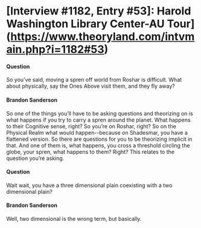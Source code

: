 # [Interview #1182, Entry #53]: Harold Washington Library Center-AU Tour](https://www.theoryland.com/intvmain.php?i=1182#53)

#### Question

So you’ve said, moving a spren off world from Roshar is difficult. What about physically, say the Ones Above visit them, and they fly away?

#### Brandon Sanderson

So one of the things you’ll have to be asking questions and theorizing on is what happens if you try to carry a spren around the planet. What happens to their Cognitive sense, right? So you’re on Roshar, right? So on the Physical Realm what would happen--because on Shadesmar, you have a flattened version. So there are questions for you to be theorizing implicit in that. And one of them is, what happens, you cross a threshold circling the globe, your spren, what happens to them? Right? This relates to the question you’re asking.

#### Question

Wait wait, you have a three dimensional plain coexisting with a two dimensional plain?

#### Brandon Sanderson

Well, two dimensional is the wrong term, but basically.

